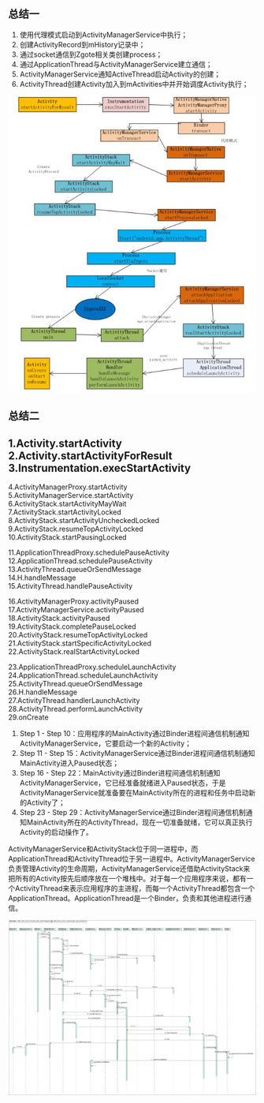## 总结一
1. 使用代理模式启动到ActivityManagerService中执行；  
2. 创建ActivityRecord到mHistory记录中；  
3. 通过socket通信到Zgote相关类创建process；  
4. 通过ApplicationThread与ActivityManagerService建立通信；  
5. ActivityManagerService通知ActiveThread启动Activity的创建；  
6. ActivityThread创建Activity加入到mActivities中并开始调度Activity执行；  

![](img/activity_launch.png)

## 总结二

1.Activity.startActivity  
2.Activity.startActivityForResult  
3.Instrumentation.execStartActivity  
- 
4.ActivityManagerProxy.startActivity  
5.ActivityManagerService.startActivity  
6.ActivityStack.startActivityMayWait  
7.ActivityStack.startActivityLocked  
8.ActivityStack.startActivityUncheckedLocked  
9.ActivityStack.resumeTopActivityLocked  
10.ActivityStack.startPausingLocked  


11.ApplicationThreadProxy.schedulePauseActivity  
12.ApplicationThread.schedulePauseActivity  
13.ActivityThread.queueOrSendMessage  
14.H.handleMessage  
15.ActivityThread.handlePauseActivity  


16.ActivityManagerProxy.activityPaused  
17.ActivityManagerService.activityPaused  
18.ActivityStack.activityPaused  
19.ActivityStack.completePauseLocked  
20.ActivityStack.resumeTopActivityLocked  
21.ActivityStack.startSpecificActivityLocked  
22.ActivityStack.realStartActivityLocked  


23.ApplicationThreadProxy.scheduleLaunchActivity  
24.ApplicationThread.scheduleLaunchActivity  
25.ActivityThread.queueOrSendMessage  
26.H.handleMessage  
27.ActivityThread.handlerLaunchActivity  
28.ActivityThread.performLaunchActivity  
29.onCreate  

1. Step 1 - Step 10：应用程序的MainActivity通过Binder进程间通信机制通知ActivityManagerService，它要启动一个新的Activity；  
2. Step 11 - Step 15：ActivityManagerService通过Binder进程间通信机制通知MainActivity进入Paused状态；  
3. Step 16 - Step 22：MainActivity通过Binder进程间通信机制通知ActivityManagerService，它已经准备就绪进入Paused状态，于是ActivityManagerService就准备要在MainActivity所在的进程和任务中启动新的Activity了；  
4. Step 23 - Step 29：ActivityManagerService通过Binder进程间通信机制通知MainActivity所在的ActivityThread，现在一切准备就绪，它可以真正执行Activity的启动操作了。  

ActivityManagerService和ActivityStack位于同一进程中，而ApplicationThread和ActivityThread位于另一进程中。ActivityManagerService负责管理Activity的生命周期，ActivityManagerService还借助ActivityStack来把所有的Activity按先后顺序放在一个堆栈中。对于每一个应用程序来说，都有一个ActivityThread来表示应用程序的主进程，而每一个ActivityThread都包含一个ApplicationThread。ApplicationThread是一个Binder，负责和其他进程进行通信。

![](img/activity_launch1.png)
